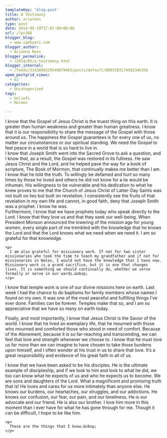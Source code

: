 ```yaml
---
templateKey: 'blog-post'
title: A Testimony
author: ariwrees
type: post
date: 2014-05-19T17:07:00+00:00
url: /?p=366
blogger_blog:
  - www.igobyari.com
blogger_author:
  - Arianna Rees
blogger_permalink:
  - /2014/05/a-testimony.html
blogger_internal:
  - /feeds/3142898329549879465/posts/default/8003103174562346356
wpmm_postgrid_views:
  - 62
categories:
  - Uncategorized
tags:
  - beliefs
  - Mormon

---
```

<div dir="ltr" style="text-align: left;">
  <div>
    I know that the Gospel of Jesus Christ is the truest thing on this earth. It is greater than human weakness and greater than human greatness. I know that it is our responsibility to share the message of the Gospel with those around us. The happiness the Gospel guarantees is for every one of us, no matter our circumstances or our spiritual standing. We need the Gospel to feel peace in a world that is so hard to live in.&nbsp;
  </div>
  
  <div>
  </div>
  
  <div>
    I know that Joseph Smith went into the Sacred Grove to ask a question, and I know that, as a result, the Gospel was restored in its fullness. He saw Jesus Christ and the Lord, and he helped pave the way for a book of scripture, The Book of Mormon, that continually makes me better than I am. I know that he told the truth. To willingly be defamed and hurt so many times by those he loved and others he did not know for a lie would be inhuman. His willingness to be vulnerable and his dedication to what he knew proves to me that the Church of Jesus Christ of Latter-Day Saints was not built on lies but built on revelation. I consistently see the fruits of that revelation in my own life and cannot, in good faith, deny that Joseph Smith was a prophet. I know he was.&nbsp;
  </div>
  
  <div>
  </div>
  
  <div>
    Furthermore, I know that we have prophets today who speak directly to the Lord. I know that they love us and that they seek our well-being. When President Monson announced the lowering of the mission age for young women, every single part of me trembled with the knowledge that he knows the Lord and that the Lord knows what we need when we need it. I am so grateful for that knowledge.</p> 
    
    <p>
      I am also grateful for missionary work. If not for two sister missionaries who took the time to teach my grandfather and if not for missionaries in Wales, I would not have the knowledge that I have now. Missionary work is a grand sacrifice, but it is one that changes lives. It is something we should continually do, whether we serve formally or serve in our wards.&nbsp;
    </p>
  </div>
  
  <div>
  </div>
  
  <div>
    I know that temple work is one of our divine missions here on earth. Last week I had the chance to do baptisms for family members whose names I found on my own. It was one of the most peaceful and fulfilling things I&#8217;ve ever done. Families can be forever. Temples make that so, and I am so appreciative that we have so many on earth today.&nbsp;
  </div>
  
  <div>
  </div>
  
  <p>
    Finally, and most importantly, I know that Jesus Christ is the Savior of the world. I know that he lived an exemplary life, that he mourned with those who mourned and comforted those who stood in need of comfort. Because of the Atonement, because it is so far-reaching and transcending, we can feel that love and strength whenever we choose to. I know that he must love us far more than we can imagine to have chosen to take those burdens upon himself, and I often wonder at his trust in us to share that love. It&#8217;s a great responsibility and evidence of his great faith in all of us.&nbsp;
  </p>
  
  <div>
  </div>
  
  <div>
    I know that we have been asked to be his disciples. He is the ultimate example of discipleship, and if we look to him and look to what he did, we too can know what he expects of us and who he expects us to become. We are sons and daughters of the Lord. What a magnificent and promising truth that is! He loves and cares for us more intimately than anyone else. He knows our burdens, our heartaches, our struggles, and our addictions. He knows our confusion, our fear, our pain, and our loneliness. He is our advocate and our friend. He is also our brother. I love him more in this moment than I ever have for what he has gone through for me. Though it can be difficult, I hope to be like him.</p> 
    
    <p>
      These are the things that I know.&nbsp;
    </p>
  </div>
  
  <div>
  </div>
  
  <div>
  </div>
</div>